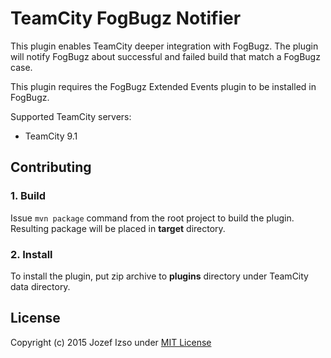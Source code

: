 TeamCity FogBugz Notifier
==============================================================

This plugin enables TeamCity deeper integration with FogBugz.
The plugin will notify FogBugz about successful and failed build
that match a FogBugz case.

This plugin requires the FogBugz Extended Events plugin to be
installed in FogBugz.

Supported TeamCity servers:
* TeamCity 9.1


## Contributing

### 1. Build
Issue `mvn package` command from the root project to build the plugin.
Resulting package will be placed in **target** directory. 

### 2. Install
To install the plugin, put zip archive to **plugins** directory
under TeamCity data directory.


## License

Copyright (c) 2015 Jozef Izso under [MIT License](LICENSE)
